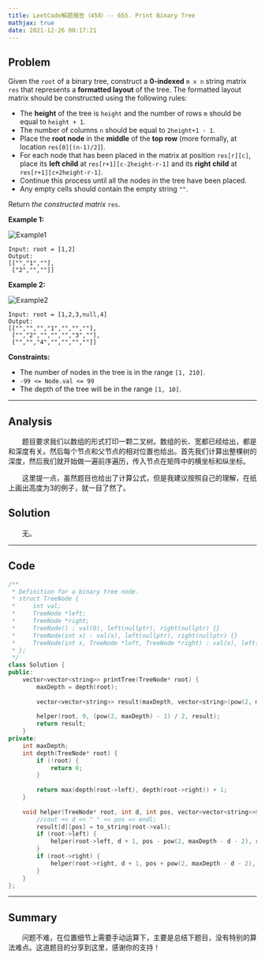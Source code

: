 ```yaml
---
title: LeetCode解题报告（458）-- 655. Print Binary Tree
mathjax: true
date: 2021-12-26 00:17:21
---
```


## Problem

Given the `root` of a binary tree, construct a **0-indexed** `m x n` string matrix `res` that represents a **formatted layout** of the tree. The formatted layout matrix should be constructed using the following rules:

- The **height** of the tree is `height` and the number of rows `m` should be equal to `height + 1`.
- The number of columns `n` should be equal to `2height+1 - 1`.
- Place the **root node** in the **middle** of the **top row** (more formally, at location `res[0][(n-1)/2]`).
- For each node that has been placed in the matrix at position `res[r][c]`, place its **left child** at `res[r+1][c-2height-r-1]` and its **right child** at `res[r+1][c+2height-r-1]`.
- Continue this process until all the nodes in the tree have been placed.
- Any empty cells should contain the empty string `""`.

Return *the constructed matrix* `res`.

<!-- more -->

**Example 1:**

![Example1](https://assets.leetcode.com/uploads/2021/05/03/print1-tree.jpg)

```
Input: root = [1,2]
Output: 
[["","1",""],
 ["2","",""]]
```

**Example 2:**

![Example2](https://assets.leetcode.com/uploads/2021/05/03/print2-tree.jpg)

```
Input: root = [1,2,3,null,4]
Output: 
[["","","","1","","",""],
 ["","2","","","","3",""],
 ["","","4","","","",""]]
```

**Constraints:**

- The number of nodes in the tree is in the range `[1, 210]`.
- `-99 <= Node.val <= 99`
- The depth of the tree will be in the range `[1, 10]`.

---

## Analysis

&emsp;&emsp;题目要求我们以数组的形式打印一颗二叉树。数组的长、宽都已经给出，都是和深度有关。然后每个节点和父节点的相对位置也给出。首先我们计算出整棵树的深度，然后我们就开始做一遍前序遍历，传入节点在矩阵中的横坐标和纵坐标。

&emsp;&emsp;这里提一点，虽然题目也给出了计算公式，但是我建议按照自己的理解，在纸上画出高度为3的例子，就一目了然了。

## Solution

&emsp;&emsp;无。

------

## Code

```c++
/**
 * Definition for a binary tree node.
 * struct TreeNode {
 *     int val;
 *     TreeNode *left;
 *     TreeNode *right;
 *     TreeNode() : val(0), left(nullptr), right(nullptr) {}
 *     TreeNode(int x) : val(x), left(nullptr), right(nullptr) {}
 *     TreeNode(int x, TreeNode *left, TreeNode *right) : val(x), left(left), right(right) {}
 * };
 */
class Solution {
public:
    vector<vector<string>> printTree(TreeNode* root) {
        maxDepth = depth(root);
        
        vector<vector<string>> result(maxDepth, vector<string>(pow(2, maxDepth) - 1));
        
        helper(root, 0, (pow(2, maxDepth) - 1) / 2, result);
        return result;
    }
private:
    int maxDepth;
    int depth(TreeNode* root) {
        if (!root) {
            return 0;
        }
        
        return max(depth(root->left), depth(root->right)) + 1;
    }
    
    void helper(TreeNode* root, int d, int pos, vector<vector<string>>& result) {
        //cout << d << " " << pos << endl;
        result[d][pos] = to_string(root->val);
        if (root->left) {
            helper(root->left, d + 1, pos - pow(2, maxDepth - d - 2), result);
        }
        if (root->right) {
            helper(root->right, d + 1, pos + pow(2, maxDepth - d - 2), result);
        }
    }
};
```

------

## Summary

&emsp;&emsp;问题不难，在位置细节上需要手动运算下，主要是总结下题目，没有特别的算法难点。这道题目的分享到这里，感谢你的支持！
